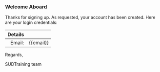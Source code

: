 ### Welcome Aboard

Thanks for signing up. As requested, your account has been created.
Here are your login credentials:

| Details   |              |
| ---------:|:------------ |
| Email:    | {{email}}    |

Regards,

SUDTraining team
